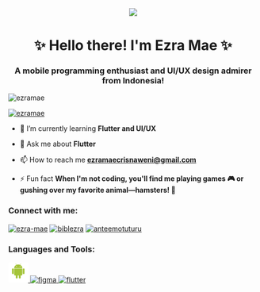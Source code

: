 <div align="center">
  <img src="https://i.pinimg.com/originals/7e/e6/4d/7ee64d1a9d1529311d34af17af90437d.gif"  />
</div>
<h1 align="center">✨ Hello there! I'm Ezra Mae ✨ </h1>
<h3 align="center">A mobile programming enthusiast and UI/UX design admirer from Indonesia!</h3>

<p align="left"> <img src="https://komarev.com/ghpvc/?username=ezramae&label=Profile%20views&color=0e75b6&style=flat" alt="ezramae" /> </p>

<p align="left"> <a href="https://github.com/ryo-ma/github-profile-trophy"><img src="https://github-profile-trophy.vercel.app/?username=ezramae" alt="ezramae" /></a> </p>

- 🌱 I’m currently learning **Flutter and UI/UX**

- 💬 Ask me about **Flutter**

- 📫 How to reach me **ezramaecrisnaweni@gmail.com**

- ⚡ Fun fact **When I'm not coding, you'll find me playing games 🎮 or gushing over my favorite animal—hamsters! 🐹**

<h3 align="left">Connect with me:</h3>
<p align="left">
<a href="https://linkedin.com/in/ezra-mae" target="blank"><img align="center" src="https://raw.githubusercontent.com/rahuldkjain/github-profile-readme-generator/master/src/images/icons/Social/linked-in-alt.svg" alt="ezra-mae" height="30" width="40" /></a>
<a href="https://instagram.com/biblezra" target="blank"><img align="center" src="https://raw.githubusercontent.com/rahuldkjain/github-profile-readme-generator/master/src/images/icons/Social/instagram.svg" alt="biblezra" height="30" width="40" /></a>
<a href="https://www.youtube.com/@anteemotuturu" target="blank"><img align="center" src="https://raw.githubusercontent.com/rahuldkjain/github-profile-readme-generator/master/src/images/icons/Social/youtube.svg" alt="anteemotuturu" height="30" width="40" /></a>
</p>

<h3 align="left">Languages and Tools:</h3>
<p align="left"> <a href="https://developer.android.com" target="_blank" rel="noreferrer"> <img src="https://raw.githubusercontent.com/devicons/devicon/master/icons/android/android-original-wordmark.svg" alt="android" width="40" height="40"/> </a> <a href="https://www.figma.com/" target="_blank" rel="noreferrer"> <img src="https://www.vectorlogo.zone/logos/figma/figma-icon.svg" alt="figma" width="40" height="40"/> </a> <a href="https://flutter.dev" target="_blank" rel="noreferrer"> <img src="https://www.vectorlogo.zone/logos/flutterio/flutterio-icon.svg" alt="flutter" width="40" height="40"/> </a> </p>
